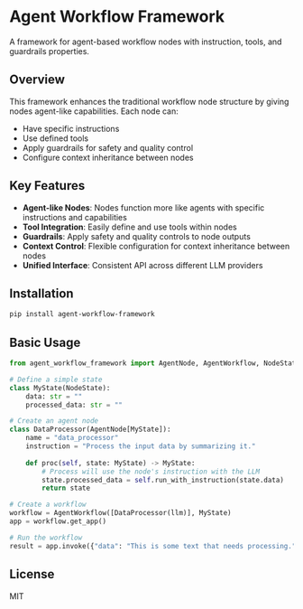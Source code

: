 # Agent Workflow Framework

A framework for agent-based workflow nodes with instruction, tools, and guardrails properties.

## Overview

This framework enhances the traditional workflow node structure by giving nodes agent-like capabilities. Each node can:

- Have specific instructions
- Use defined tools
- Apply guardrails for safety and quality control
- Configure context inheritance between nodes

## Key Features

- **Agent-like Nodes**: Nodes function more like agents with specific instructions and capabilities
- **Tool Integration**: Easily define and use tools within nodes
- **Guardrails**: Apply safety and quality controls to node outputs
- **Context Control**: Flexible configuration for context inheritance between nodes
- **Unified Interface**: Consistent API across different LLM providers

## Installation

```bash
pip install agent-workflow-framework
```

## Basic Usage

```python
from agent_workflow_framework import AgentNode, AgentWorkflow, NodeState

# Define a simple state
class MyState(NodeState):
    data: str = ""
    processed_data: str = ""

# Create an agent node
class DataProcessor(AgentNode[MyState]):
    name = "data_processor"
    instruction = "Process the input data by summarizing it."
    
    def proc(self, state: MyState) -> MyState:
        # Process will use the node's instruction with the LLM
        state.processed_data = self.run_with_instruction(state.data)
        return state

# Create a workflow
workflow = AgentWorkflow([DataProcessor(llm)], MyState)
app = workflow.get_app()

# Run the workflow
result = app.invoke({"data": "This is some text that needs processing."})
```

## License

MIT